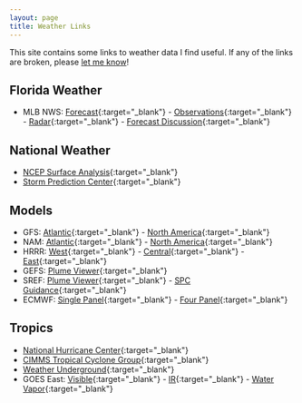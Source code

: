 ```yaml
---
layout: page
title: Weather Links
---
```


This site contains some links to weather data I find useful. If any of the links are broken, please [let me know](about.html#contact)!

## Florida Weather

* MLB NWS: [ Forecast](http://forecast.weather.gov/MapClick.php?CityName=Melbourne&state=FL&site=MLB&textField1=28.084&textField2=-80.609&e=1#.V762GZMrJE4){:target="_blank"} -  [Observations](http://w1.weather.gov/data/obhistory/KMLB.html){:target="_blank"} - [Radar](http://radar.weather.gov/ridge/radar.php?rid=MLB&product=N0R&overlay=11101111&loop=yes){:target="_blank"} - [Forecast Discussion](http://forecast.weather.gov/product.php?site=MLB&issuedby=MLB&product=AFD&format=CI&version=1&glossary=1){:target="_blank"}

## National Weather

* [NCEP Surface Analysis](http://www.wpc.ncep.noaa.gov/html/sfc-zoom.php){:target="_blank"}
* [Storm Prediction Center](http://www.spc.noaa.gov){:target="_blank"}

## Models

* GFS:  [Atlantic](http://mag.ncep.noaa.gov/model-guidance-model-parameter.php?group=Model%20Guidance&model=GFS&area=ATLANTIC&ps=area){:target="_blank"} - [North America](http://mag.ncep.noaa.gov/model-guidance-model-parameter.php?group=Model%20Guidance&model=GFS&area=NAMER&ps=area){:target="_blank"}
* NAM:  [Atlantic](http://mag.ncep.noaa.gov/model-guidance-model-parameter.php?group=Model%20Guidance&model=NAM&area=WNATL&ps=area){:target="_blank"} - [North America](http://mag.ncep.noaa.gov/model-guidance-model-parameter.php?group=Model%20Guidance&model=NAM&area=NAMER&ps=area){:target="_blank"}
* HRRR:  [West](http://mag.ncep.noaa.gov/model-guidance-model-parameter.php?group=Model%20Guidance&model=HRRR&area=WEST-US&ps=area){:target="_blank"} -  [Central](http://mag.ncep.noaa.gov/model-guidance-model-parameter.php?group=Model%20Guidance&model=HRRR&area=CENT-US&ps=area){:target="_blank"} -  [East](http://mag.ncep.noaa.gov/model-guidance-model-parameter.php?group=Model%20Guidance&model=HRRR&area=EAST-US&ps=area){:target="_blank"}
* GEFS: [Plume Viewer](http://www.emc.ncep.noaa.gov/mmb/cguastini/gefs/EMCGEFSplumes.html){:target="_blank"}
* SREF: [Plume Viewer](http://www.spc.noaa.gov/exper/sref/srefplumes/){:target="_blank"} - [SPC Guidance](http://www.spc.noaa.gov/exper/sref/){:target="_blank"}
* ECMWF: [Single Panel](http://meteocentre.com/models/models.php?mod=ecmwf&map=na&run=00&lang=en){:target="_blank"} - [Four Panel](http://schumacher.atmos.colostate.edu/weather/real_time/4panel_ecmwf/anim.php){:target="_blank"}

## Tropics

* [National Hurricane Center](http://www.nhc.noaa.gov/){:target="_blank"}
* [CIMMS Tropical Cyclone Group](http://tropic.ssec.wisc.edu/){:target="_blank"}
* [Weather Underground](https://www.wunderground.com/hurricane){:target="_blank"}
* GOES East: [Visible](http://www.ssd.noaa.gov/goes/east/tatl/vis-animated.gif){:target="_blank"} - [IR](http://www.ssd.noaa.gov/goes/east/tatl/rb-animated.gif){:target="_blank"} - [Water Vapor](http://www.ssd.noaa.gov/goes/east/tatl/wv-animated.gif){:target="_blank"}
